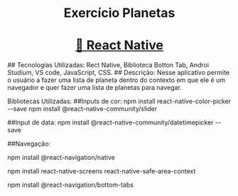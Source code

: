 <h1 align="center"> Exercício Planetas</h1>
<h1 align="center">
    <a href="https://reactnative.dev/">🔗 React Native</a>
   
</h1>
## Tecnologias Utilizadas: Rect Native, Biblioteca Botton Tab, Androi Studium, VS code, JavaScript, CSS.
## Descrição: Nesse aplicativo permite o usuário a fazer uma lista de planeta dentro do contexto em que ele é um navegador e quer fazer uma lista de planetas para navegar.

Bibliotecas Utilizadas:
##Inputs de cor:
npm install react-native-color-picker --save
npm install @react-native-community/slider

##Input de data:
npm install @react-native-community/datetimepicker --save

##Navegação:

npm install @react-navigation/native

npm install react-native-screens react-native-safe-area-context

npm install @react-navigation/bottom-tabs
